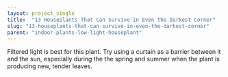 ```yaml
---
layout: project_single
title:  "13 Houseplants That Can Survive in Even the Darkest Corner"
slug: "13-houseplants-that-can-survive-in-even-the-darkest-corner"
parent: "indoor-plants-low-light-houseplant"
---
```

Filtered light is best for this plant. Try using a curtain as a barrier between it and the sun, especially during the the spring and summer when the plant is producing new, tender leaves.
